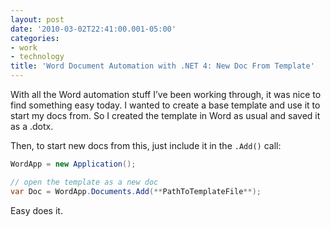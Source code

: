 ```yaml
---
layout: post
date: '2010-03-02T22:41:00.001-05:00'
categories:
- work
- technology
title: 'Word Document Automation with .NET 4: New Doc From Template'
---
```



With all the Word automation stuff I’ve been working through, it was nice to find something easy today. I wanted to create a base template and use it to start my docs from. So I created the template in Word as usual and saved it as a .dotx. 

Then, to start new docs from this, just include it in the `.Add()` call:  
```cs
WordApp = new Application();

// open the template as a new doc
var Doc = WordApp.Documents.Add(**PathToTemplateFile**);
```
 
Easy does it.